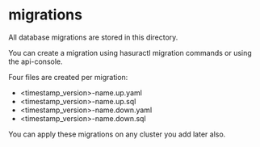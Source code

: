 # migrations

All database migrations are stored in this directory.

You can create a migration using hasuractl migration commands or using the api-console.

Four files are created per migration:

- <timestamp_version>-name.up.yaml
- <timestamp_version>-name.up.sql
- <timestamp_version>-name.down.yaml
- <timestamp_version>-name.down.sql

You can apply these migrations on any cluster you add later also.
